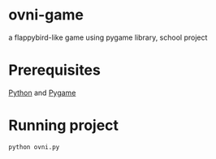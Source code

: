 # ovni-game
a flappybird-like game using pygame library, school project
# Prerequisites
[Python](https://www.python.org/downloads/) and [Pygame](https://pypi.org/project/Pygame/#history)
# Running project
`python ovni.py`

